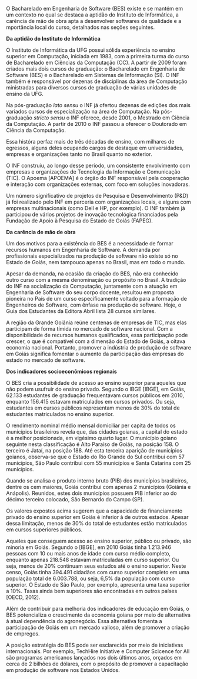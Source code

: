 O Bacharelado em Engenharia de Software (BES) existe e se mantém em um contexto no qual se destaca a aptidão do Instituto de Informática, a carência de mão de obra apta a desenvolver softwares de qualidade e a mportância local do curso, detalhados nas seções seguintes.  

**Da aptidão do Instituto de Informática**  

O Instituto de Informática da UFG possui sólida experiência no ensino superior em Computação, iniciada em 1983, com a primeira turma do curso de Bacharelado em Ciências da Computação (CC). A partir de 2009 foram criados mais dois cursos de graduação: o Bacharelado em Engenharia de Software (BES) e o Bacharelado em Sistemas de Informação (SI). O INF também é responsável por dezenas de disciplinas da área de Computação ministradas para diversos cursos de graduação de várias unidades de ensino da UFG.  

Na pós-graduação *lato sensu* o INF já ofertou dezenas de edições dos mais variados cursos de especialização na área de Computação. Na pós-graduação *stricto sensu* o INF oferece, desde 2001, o Mestrado em Ciência da Computação. A partir de 2010 o INF passou a oferecer o Doutorado em Ciência da Computação.  

Essa históra perfaz mais de três décadas de ensino, com milhares de egressos, alguns deles ocupando cargos de destaque em universidades, empresas e organizações tanto no Brasil quanto no exterior.  

O INF construiu, ao longo desse período, um consistente envolvimento com empresas e organizações de Tecnologia da Informação e Comunicação (TIC). O Apoema [APOEMA] é o órgão do INF responsável pela cooperação e interação com organizações externas, com foco em soluções inovadoras.  

Um número significativo de projetos de Pesquisa e Desenvolvimento (P&D) já foi realizado pelo INF em parceria com organizações locais, e alguns com empresas multinacionais (como Dell e HP, por exemplo). O INF também já participou de vários projetos de inovação tecnológica financiados pela Fundação de Apoio à Pesquisa do Estado de Goiás (FAPEG).   

**Da carência de mão de obra**  

Um dos motivos para a existência do BES é a necessidade de formar recursos humanos em Engenharia de Software. A demanda por profissionais especializados na produção de software não existe só no Estado de Goiás, nem tampouco apenas no Brasil, mas em todo o mundo.  

Apesar da demanda, na ocasião da criação do BES, não era conhecido outro curso com a mesma denominação ou propósito no Brasil. A tradição do INF na socialização da Computação, juntamente com a atuação em Engenharia de Software do seu corpo docente, resultou em proposta pioneira no País de um curso especificamente voltado para a formação de Engenheiros de Software, com ênfase na produção de software. Hoje, o Guia dos Estudantes da Editora Abril lista 28 cursos similares. 

A região da Grande Goiânia reúne centenas de empresas de TIC, mas elas participam de forma tímida no mercado de software nacional. Com a disponibilidade de recursos humanos qualificados, essa participação pode crescer, o que é compatível com a dimensão do Estado de Goiás, a oitava economia nacional. Portanto, promover a indústria de produção de software em Goiás significa fomentar o aumento da participação das empresas do estado no mercado de software. 

**Dos indicadores socioeconômicos regionais**

O BES cria a possibilidade de acesso ao ensino superior para aqueles que não podem usufruir do ensino privado. Segundo o IBGE [IBGE], em Goiás, 62.133 estudantes de graduação frequentavam cursos públicos em 2010, enquanto 156.415 estavam matriculados em cursos privados. Ou seja, estudantes em cursos públicos representam menos de 30% do total de estudantes matriculados no ensino superior. 

O rendimento nominal médio mensal domiciliar per capita de todos os municípios brasileiros revela que, das cidades goianas, a capital do estado é a melhor posicionada, em vigésimo quarto lugar. O município goiano seguinte nesta classificação é Alto Paraíso de Goiás, na posição 158. O terceiro é Jataí, na posição 188. Até esta terceira aparição de municípios goianos, observa-se que o Estado do Rio Grande do Sul contribui com 57 municípios, São Paulo contribui com 55 municípios e Santa Catarina com 25 municípios. 

Quando se analisa o produto interno bruto (PIB) dos municípios brasileiros, dentre os cem maiores, Goiás contribui com apenas 2 municípios (Goiânia e Anápolis). Reunidos, estes dois municípios possuem PIB inferior ao do décimo terceiro colocado, São Bernardo do Campo (SP). 

Os valores expostos acima sugerem que a capacidade de financiamento privado do ensino superior em Goiás é inferior à de outros estados. Apesar dessa limitação, menos de 30% do total de estudantes estão matriculados em cursos superiores públicos.

Aqueles que conseguem acesso ao ensino superior, público ou privado, são minoria em Goiás. Segundo o [IBGE], em 2010 Goiás tinha 1.213.946 pessoas com 10 ou mais anos de idade com curso médio completo, enquanto apenas 218.548 estavam matriculadas em curso superior. Ou seja, menos de 20% continuam seus estudos até o ensino superior. Neste censo, Goiás tinha 394.491 cidadãos com curso superior completo em uma população total de 6.003.788, ou seja, 6,5% da população com curso superior. O Estado de São Paulo, por exemplo, apresenta uma taxa superior a 10%. Taxas ainda bem superiores são encontradas em outros países [OECD, 2012].

Além de contribuir para melhoria dos indicadores de educação em Goiás, o BES potencializa o crescimento da economia goiana por meio de alternativa à atual dependência do agronegócio. Essa alternativa fomenta a participação de Goiás em um mercado valioso, além de promover a criação de empregos. 

A posição estratégia do BES pode ser esclarecida por meio de iniciativas internacionais. Por exemplo, TechHire Initiative e Computer Scicence for All são programas americanos lançados nos dois últimos anos, orçados em cerca de 2 bilhões de dólares, com o propósito de promover a capacitação em produção de software nos Estados Unidos.
